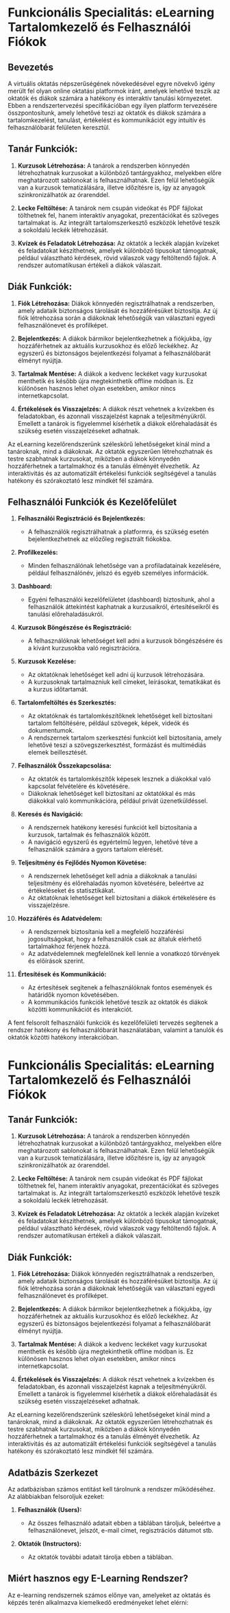 # Funkcionális Specialitás: eLearning Tartalomkezelő és Felhasználói Fiókok

## Bevezetés

A virtuális oktatás népszerűségének növekedésével egyre növekvő igény merült fel olyan online oktatási platformok iránt, amelyek lehetővé teszik az oktatók és diákok számára a hatékony és interaktív tanulási környezetet. Ebben a rendszertervezési specifikációban egy ilyen platform tervezésére összpontosítunk, amely lehetővé teszi az oktatók és diákok számára a tartalomkezelést, tanulást, értékelést és kommunikációt egy intuitív és felhasználóbarát felületen keresztül.

## Tanár Funkciók:
1. **Kurzusok Létrehozása:** A tanárok a rendszerben könnyedén létrehozhatnak kurzusokat a különböző tantárgyakhoz, melyekben előre meghatározott sablonokat is felhasználhatnak. Ezen felül lehetőségük van a kurzusok tematizálására, illetve időzítésre is, így az anyagok szinkronizálhatók az órarenddel.

2. **Lecke Feltöltése:** A tanárok nem csupán videókat és PDF fájlokat tölthetnek fel, hanem interaktív anyagokat, prezentációkat és szöveges tartalmakat is. Az integrált tartalomszerkesztő eszközök lehetővé teszik a sokoldalú leckék létrehozását.

3. **Kvízek és Feladatok Létrehozása:** Az oktatók a leckék alapján kvízeket és feladatokat készíthetnek, amelyek különböző típusokat támogatnak, például választható kérdések, rövid válaszok vagy feltöltendő fájlok. A rendszer automatikusan értékeli a diákok válaszait.

## Diák Funkciók:
1. **Fiók Létrehozása:** Diákok könnyedén regisztrálhatnak a rendszerben, amely adataik biztonságos tárolását és hozzáférésüket biztosítja. Az új fiók létrehozása során a diákoknak lehetőségük van választani egyedi felhasználónevet és profilképet.

2. **Bejelentkezés:** A diákok bármikor bejelentkezhetnek a fiókjukba, így hozzáférhetnek az aktuális kurzusokhoz és előző leckékhez. Az egyszerű és biztonságos bejelentkezési folyamat a felhasználóbarát élményt nyújtja.

3. **Tartalmak Mentése:** A diákok a kedvenc leckéket vagy kurzusokat menthetik és később újra megtekinthetik offline módban is. Ez különösen hasznos lehet olyan esetekben, amikor nincs internetkapcsolat.

4. **Értékelések és Visszajelzés:** A diákok részt vehetnek a kvízekben és feladatokban, és azonnali visszajelzést kapnak a teljesítményükről. Emellett a tanárok is figyelemmel kísérhetik a diákok előrehaladását és szükség esetén visszajelzéseket adhatnak.

Az eLearning kezelőrendszerünk széleskörű lehetőségeket kínál mind a tanároknak, mind a diákoknak. Az oktatók egyszerűen létrehozhatnak és testre szabhatnak kurzusokat, miközben a diákok könnyedén hozzáférhetnek a tartalmakhoz és a tanulás élményét élvezhetik. Az interaktivitás és az automatizált értékelési funkciók segítségével a tanulás hatékony és szórakoztató lesz mindkét fél számára.

## Felhasználói Funkciók és Kezelőfelület

1. **Felhasználói Regisztráció és Bejelentkezés:**
   - A felhasználók regisztrálhatnak a platformra, és szükség esetén bejelentkezhetnek az előzőleg regisztrált fiókokba.

2. **Profilkezelés:**
   - Minden felhasználónak lehetősége van a profiladatainak kezelésére, például felhasználónév, jelszó és egyéb személyes információk.

3. **Dashboard:**
   - Egyéni felhasználói kezelőfelületet (dashboard) biztosítunk, ahol a felhasználók áttekintést kaphatnak a kurzusaikról, értesítéseikről és tanulási előrehaladásukról.

4. **Kurzusok Böngészése és Regisztráció:**
   - A felhasználóknak lehetőséget kell adni a kurzusok böngészésére és a kívánt kurzusokba való regisztrációra.

5. **Kurzusok Kezelése:**
   - Az oktatóknak lehetőséget kell adni új kurzusok létrehozására.
   - A kurzusoknak tartalmazniuk kell címeket, leírásokat, tematikákat és a kurzus időtartamát.

6. **Tartalomfeltöltés és Szerkesztés:**
   - Az oktatóknak és tartalomkészítőknek lehetőséget kell biztosítani tartalom feltöltésére, például szövegek, képek, videók és dokumentumok.
   - A rendszernek tartalom szerkesztési funkciót kell biztosítania, amely lehetővé teszi a szövegszerkesztést, formázást és multimédiás elemek beillesztését.

7. **Felhasználók Összekapcsolása:**
   - Az oktatók és tartalomkészítők képesek lesznek a diákokkal való kapcsolat felvételére és követésére.
   - Diákoknak lehetőséget kell biztosítani az oktatókkal és más diákokkal való kommunikációra, például privát üzenetküldéssel.

8. **Keresés és Navigáció:**
   - A rendszernek hatékony keresési funkciót kell biztosítania a kurzusok, tartalmak és felhasználók között.
   - A navigáció egyszerű és egyértelmű legyen, lehetővé téve a felhasználók számára a gyors tartalom elérését.

9. **Teljesítmény és Fejlődés Nyomon Követése:**
   - A rendszernek lehetőséget kell adnia a diákoknak a tanulási teljesítmény és előrehaladás nyomon követésére, beleértve az értékeléseket és statisztikákat.
   - Az oktatóknak lehetőséget kell biztosítani a diákok értékelésére és visszajelzésre.

10. **Hozzáférés és Adatvédelem:**
    - A rendszernek biztosítania kell a megfelelő hozzáférési jogosultságokat, hogy a felhasználók csak az általuk elérhető tartalmakhoz férjenek hozzá.
    - Az adatvédelemnek megfelelőnek kell lennie a vonatkozó törvények és előírások szerint.

11. **Értesítések és Kommunikáció:**
    - Az értesítések segítenek a felhasználóknak fontos események és határidők nyomon követésében.
    - A kommunikációs funkciók lehetővé teszik az oktatók és diákok közötti kommunikációt és interakciót.

A fent felsorolt felhasználói funkciók és kezelőfelületi tervezés segítenek a rendszer hatékony és felhasználóbarát használatában, valamint a tanulók és oktatók közötti hatékony interakcióban.

# Funkcionális Specialitás: eLearning Tartalomkezelő és Felhasználói Fiókok

## Tanár Funkciók:
1. **Kurzusok Létrehozása:** A tanárok a rendszerben könnyedén létrehozhatnak kurzusokat a különböző tantárgyakhoz, melyekben előre meghatározott sablonokat is felhasználhatnak. Ezen felül lehetőségük van a kurzusok tematizálására, illetve időzítésre is, így az anyagok szinkronizálhatók az órarenddel.

2. **Lecke Feltöltése:** A tanárok nem csupán videókat és PDF fájlokat tölthetnek fel, hanem interaktív anyagokat, prezentációkat és szöveges tartalmakat is. Az integrált tartalomszerkesztő eszközök lehetővé teszik a sokoldalú leckék létrehozását.

3. **Kvízek és Feladatok Létrehozása:** Az oktatók a leckék alapján kvízeket és feladatokat készíthetnek, amelyek különböző típusokat támogatnak, például választható kérdések, rövid válaszok vagy feltöltendő fájlok. A rendszer automatikusan értékeli a diákok válaszait.

## Diák Funkciók:

1. **Fiók Létrehozása:** Diákok könnyedén regisztrálhatnak a rendszerben, amely adataik biztonságos tárolását és hozzáférésüket biztosítja. Az új fiók létrehozása során a diákoknak lehetőségük van választani egyedi felhasználónevet és profilképet.

2. **Bejelentkezés:** A diákok bármikor bejelentkezhetnek a fiókjukba, így hozzáférhetnek az aktuális kurzusokhoz és előző leckékhez. Az egyszerű és biztonságos bejelentkezési folyamat a felhasználóbarát élményt nyújtja.

3. **Tartalmak Mentése:** A diákok a kedvenc leckéket vagy kurzusokat menthetik és később újra megtekinthetik offline módban is. Ez különösen hasznos lehet olyan esetekben, amikor nincs internetkapcsolat.

4. **Értékelések és Visszajelzés:** A diákok részt vehetnek a kvízekben és feladatokban, és azonnali visszajelzést kapnak a teljesítményükről. Emellett a tanárok is figyelemmel kísérhetik a diákok előrehaladását és szükség esetén visszajelzéseket adhatnak.

Az eLearning kezelőrendszerünk széleskörű lehetőségeket kínál mind a tanároknak, mind a diákoknak. Az oktatók egyszerűen létrehozhatnak és testre szabhatnak kurzusokat, miközben a diákok könnyedén hozzáférhetnek a tartalmakhoz és a tanulás élményét élvezhetik. Az interaktivitás és az automatizált értékelési funkciók segítségével a tanulás hatékony és szórakoztató lesz mindkét fél számára.

## Adatbázis Szerkezet

Az adatbázisban számos entitást kell tárolnunk a rendszer működéséhez. Az alábbiakban felsoroljuk ezeket:

1. **Felhasználók (Users):**
   - Az összes felhasználó adatait ebben a táblában tároljuk, beleértve a felhasználónevet, jelszót, e-mail címet, regisztrációs dátumot stb.

2. **Oktatók (Instructors):**
   - Az oktatók további adatait tárolja ebben a táblában.
  
## Miért hasznos egy E-Learning Rendszer?

Az e-learning rendszernek számos előnye van, amelyeket az oktatás és képzés terén alkalmazva kiemelkedő eredményeket lehet elérni:
